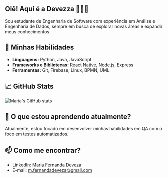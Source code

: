 ## Oiê! Aqui é a Devezza 🙋🏻‍♀️
<!-- Pequena introdução sobre você -->
Sou estudante de Engenharia de Software com experiência em Análise e Engenharia de Dados, sempre em busca de explorar novas áreas e expandir meus conhecimentos.

## 🚀 Minhas Habilidades
- **Linguagens:** Python, Java, JavaScript
- **Frameworks e Bibliotecas:** React Native, Node.js, Express
- **Ferramentas:** Git, Firebase, Linux, BPMN, UML 

## 📈 GitHub Stats
![Maria's GitHub stats](https://github-readme-stats.vercel.app/api?username=devezza&show_icons=true&theme=radical)


## 🌱 O que estou aprendendo atualmente?
Atualmente, estou focado em desenvolver minhas habilidades em QA com o foco em testes automatizados.

## 📫 Como me encontrar?
- LinkedIn: [Maria Fernanda Deveza](https://www.linkedin.com/in/fernandadeveza/)
- E-mail: [m.fernandadeveza@gmail.com](mailto:m.fernandadeveza@gmail.com)
